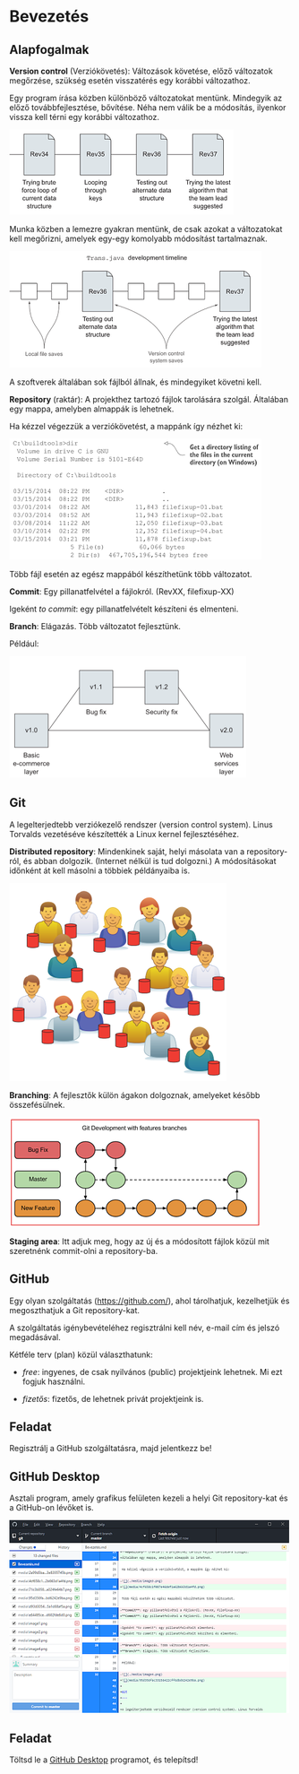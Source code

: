 Bevezetés
=========

Alapfogalmak
------------

**Version control** (Verziókövetés): Változások követése, előző változatok
megőrzése, szükség esetén visszatérés egy korábbi változathoz.

Egy program írása közben különböző változatokat mentünk. Mindegyik az előző
továbbfejlesztése, bővítése. Néha nem válik be a módosítás, ilyenkor vissza kell
térni egy korábbi változathoz.

![](media/e84495ce9af5ef7d48bb24d602fde8d0.png)

Munka közben a lemezre gyakran mentünk, de csak azokat a változatokat kell
megőrizni, amelyek egy-egy komolyabb módosítást tartalmaznak.

![](media/2a99d5ba6344b7e4e81d7a3e8395745b.png)

A szoftverek általában sok fájlból állnak, és mindegyiket követni kell.

**Repository** (raktár): A projekthez tartozó fájlok tarolására szolgál.
Általában egy mappa, amelyben almappák is lehetnek.

Ha kézzel végezzük a verziókövetést, a mappánk így nézhet ki:

![](media/4cf658c1f087e46def1a62b663d1a4fd.png)

Több fájl esetén az egész mappából készíthetünk több változatot.

**Commit**: Egy pillanatfelvétel a fájlokról. (RevXX, filefixup-XX)

Igeként *to commit*: egy pillanatfelvételt készíteni és elmenteni.

**Branch**: Elágazás. Több változatot fejlesztünk.

Például:

![](media/95d356fac33156422cff6dbd6242e9ba.png)

Git
---

A legelterjedtebb verziókezelő rendszer (version control system). Linus Torvalds
vezetéséve készítették a Linux kernel fejlesztéséhez.

**Distributed repository**: Mindenkinek saját, helyi másolata van a
repository-ról, és abban dolgozik. (Internet nélkül is tud dolgozni.) A
módosításokat időnként át kell másolni a többiek példányaiba is.

![](media/71c3b058736c744bec5438a024fe64b7.png)

**Branching**: A fejlesztők külön ágakon dolgoznak, amelyeket később
összefésülnek.

![](media/d93d30541d37f86b7ad38b5a1d88af5a.png)

**Staging area**: Itt adjuk meg, hogy az új és a módosított fájlok közül mit
szeretnénk commit-olni a repository-ba.

GitHub
------

Egy olyan szolgáltatás (<https://github.com/>), ahol tárolhatjuk, kezelhetjük és
megoszthatjuk a Git repository-kat.

A szolgáltatás igénybevételéhez regisztrálni kell név, e-mail cím és jelszó
megadásával.

Kétféle terv (plan) közül választhatunk:

-   *free*: ingyenes, de csak nyilvános (public) projektjeink lehetnek. Mi ezt
    fogjuk használni.

-   *fizetős*: fizetős, de lehetnek privát projektjeink is.

Feladat
-------

Regisztrálj a GitHub szolgáltatásra, majd jelentkezz be!

GitHub Desktop
--------------

Asztali program, amely grafikus felületen kezeli a helyi Git repository-kat és a
GitHub-on lévőket is.

![](media/c53e08195965ab21a3e67eb972d07398.png)

Feladat
-------

Töltsd le a [GitHub Desktop](https://desktop.github.com/) programot, és
telepítsd!

